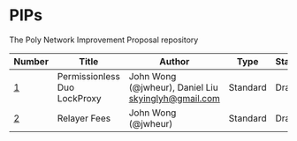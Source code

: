# PIPs
The Poly Network Improvement Proposal repository

Number| Title | Author | Type | Status | Created
---|---|---|---|---|---
[1](PIPS/pip-1.md) | Permissionless Duo LockProxy | John Wong (@jwheur), Daniel Liu <skyinglyh@gmail.com> | Standard | Draft | 2020-06-23
[2](PIPS/pip-2.md) | Relayer Fees | John Wong (@jwheur) | Standard | Draft | 2020-06-30

